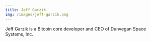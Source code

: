 ```yaml
---
title: Jeff Garzik
img: /images/jeff-garzik.png
---
```


Jeff Garzik is a Bitcoin core developer and CEO of Dunvegan Space Systems, Inc.
